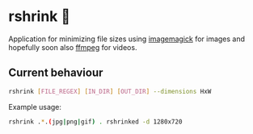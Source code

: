 # rshrink 🦀

Application for minimizing file sizes using [imagemagick](https://imagemagick.org/) for images and hopefully soon also [ffmpeg](https://ffmpeg.org/) for videos.

## Current behaviour

```bash
rshrink [FILE_REGEX] [IN_DIR] [OUT_DIR] --dimensions HxW
```

Example usage:

```bash
rshrink .*.(jpg|png|gif) . rshrinked -d 1280x720
```
